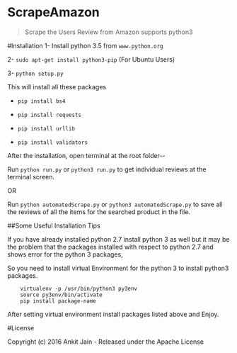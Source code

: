 # ScrapeAmazon
>Scrape the Users Review from Amazon supports python3

#Installation
1- Install python 3.5 from `www.python.org`

2- `sudo apt-get install python3-pip` (For Ubuntu Users)

3- `python setup.py`

  This will install all these packages

  * `pip install bs4`

  * `pip install requests`

  * `pip install urllib`

  * `pip install validators`

After the installation, open terminal at the root folder--

Run `python run.py` or `python3 run.py` to get individual reviews at the terminal screen.

OR

Run `python automatedScrape.py` or `python3 automatedScrape.py` to save all the reviews of all the items for the searched product in the file.

##Some Useful Installation Tips

If you have already installed python 2.7 install python 3 as well but it may be the problem that the packages installed with respect to python 2.7 and shows error for the python 3 packages,

So you need to install virtual Environment for the python 3 to install python3 packages.

```
	virtualenv -p /usr/bin/python3 py3env
	source py3env/bin/activate
	pip install package-name
```

After setting virtual environment install packages listed above and Enjoy.

#License

Copyright (c) 2016 Ankit Jain - Released under the Apache License